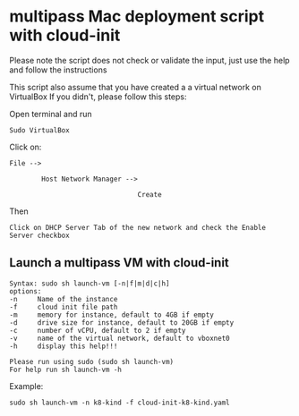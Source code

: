 # multipass Mac deployment script with cloud-init

Please note the script does not check or validate the input, just use the help and follow the instructions

This script also assume that you have created a a virtual network on VirtualBox
If you didn't, please follow this steps:

Open terminal and run

```
Sudo VirtualBox
```

Click on:

    File --> 
    
            Host Network Manager --> 
        
                                    Create
            
Then
```
Click on DHCP Server Tab of the new network and check the Enable Server checkbox
```
## Launch a multipass VM with cloud-init

```
Syntax: sudo sh launch-vm [-n|f|m|d|c|h]
options:
-n     Name of the instance
-f     cloud init file path
-m     memory for instance, default to 4GB if empty
-d     drive size for instance, default to 20GB if empty
-c     number of vCPU, default to 2 if empty
-v     name of the virtual network, default to vboxnet0
-h     display this help!!!
```

```
Please run using sudo (sudo sh launch-vm)
For help run sh launch-vm -h
```

Example:
```
sudo sh launch-vm -n k8-kind -f cloud-init-k8-kind.yaml
```
